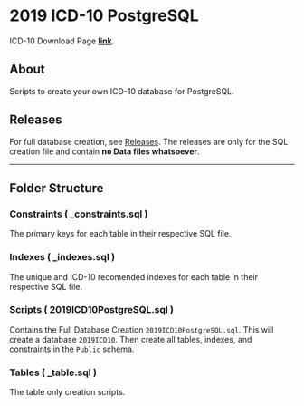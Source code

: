 # 2019 ICD-10 PostgreSQL

ICD-10 Download Page [**link**](https://www.cdc.gov/nchs/icd/icd10cm.htm).

## About

Scripts to create your own ICD-10 database for PostgreSQL.

## Releases

For full database creation, see [Releases](https://github.com/ZionDials/2019-ICD-10-PostgreSQL/releases). The releases are only for the SQL creation file and contain **no Data files whatsoever**.

---

## Folder Structure

### Constraints  ( _constraints.sql )

The primary keys for each table in their respective SQL file.

### Indexes   ( _indexes.sql )

The unique and ICD-10 recomended indexes for each table in their respective SQL file.

### Scripts ( 2019ICD10PostgreSQL.sql )

Contains the Full Database Creation `2019ICD10PostgreSQL.sql`. This will create a database `2019ICD10`. Then create all tables, indexes, and constraints in the `Public` schema.

### Tables ( _table.sql )

The table only creation scripts.
